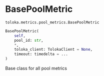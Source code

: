 # BasePoolMetric
`toloka.metrics.pool_metrics.BasePoolMetric`

```python
BasePoolMetric(
    self,
    pool_id: str,
    *,
    toloka_client: TolokaClient = None,
    timeout: timedelta = ...
)
```

Base class for all pool metrics

